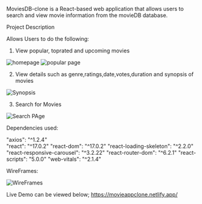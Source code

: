 MoviesDB-clone is a React-based web application that allows users to search and view movie information from the movieDB database.

Project Description

Allows Users to do the following:


1. View popular, toprated and upcoming movies

![homepage](https://user-images.githubusercontent.com/115027854/215259965-823b63ed-2477-4249-be03-53b3ffe8a7e7.jpg)
![popular page](https://user-images.githubusercontent.com/115027854/215259961-c9dc2a1c-5bcd-4f85-85d2-1a3b1ee594b6.jpg)



2. View details such as genre,ratings,date,votes,duration and synopsis of movies

![Synopsis](https://user-images.githubusercontent.com/115027854/215260032-dec8ac79-be15-442e-97e3-c1eaf25a84c7.png)



3. Search for Movies

![Search PAge](https://user-images.githubusercontent.com/115027854/215259955-f82cebdd-8b85-4392-8c32-903b6c718504.jpg)



Dependencies used:

"axios": "^1.2.4"</br>
"react": "^17.0.2"
"react-dom": "^17.0.2"
"react-loading-skeleton": "^2.2.0"
"react-responsive-carousel": "^3.2.22"
"react-router-dom": "^6.2.1"
"react-scripts": "5.0.0"
"web-vitals": "^2.1.4"

WireFrames:


![WireFrames](https://user-images.githubusercontent.com/115027854/215260106-05f8db5a-4842-4a2e-af53-6c6bc8b52316.png)



Live Demo can be viewed below;
https://movieappclone.netlify.app/
